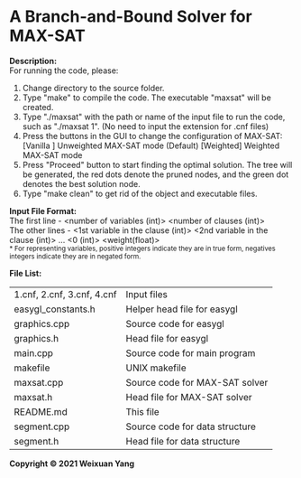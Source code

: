 # A Branch-and-Bound Solver for MAX-SAT
<b>Description:</b><br>
For running the code, please:
1) Change directory to the source folder.
2) Type "make" to compile the code. The executable "maxsat" will be created.
3) Type "./maxsat" with the path or name of the input file to run the code, 
   such as "./maxsat 1". (No need to input the extension for .cnf files)
4) Press the buttons in the GUI to change the configuration of MAX-SAT:
   [Vanilla ] Unweighted MAX-SAT mode (Default)
   [Weighted] Weighted MAX-SAT mode
5) Press "Proceed" button to start finding the optimal solution. The tree 
   will be generated, the red dots denote the pruned nodes, and the green
   dot denotes the best solution node.
6) Type "make clean" to get rid of the object and executable files.

<b>Input File Format:</b><br>
The first line - <number of variables (int)> <number of clauses (int)> <br>
The other lines - <1st variable in the clause (int)> <2nd variable in the clause (int)> ... <0 (int)> <weight(float)> <br>
<sub>\* For representing variables, positive integers indicate they are in true form, negatives integers indicate they are in negated form.</sub>

<b>File List:</b><br>
<table border="0">
    <tr>
        <td>1.cnf, 2.cnf, 3.cnf, 4.cnf</td>
        <td>Input files</td>
    </tr>
    <tr>
        <td>easygl_constants.h</td>
        <td>Helper head file for easygl</td>
    </tr>
    <tr>
        <td>graphics.cpp</td>
        <td>Source code for easygl</td>
    </tr>
    <tr>
        <td>graphics.h</td>
        <td>Head file for easygl</td>
    </tr>
    <tr>
        <td>main.cpp</td>
        <td>Source code for main program</td>
    </tr>
    <tr>
        <td>makefile</td>
        <td>UNIX makefile</td>
    </tr>
    <tr>
        <td>maxsat.cpp</td>
        <td>Source code for MAX-SAT solver</td>
    </tr>
    <tr>
        <td>maxsat.h</td>
        <td>Head file for MAX-SAT solver</td>
    </tr>
    <tr>
        <td>README.md</td>
        <td>This file</td>
    </tr>
    <tr>
        <td>segment.cpp</td>
        <td>Source code for data structure</td>
    </tr>
    <tr>
        <td>segment.h</td>
        <td>Head file for data structure</td>
    </tr>
</table>

<b>Copyright © 2021 Weixuan Yang</b>
